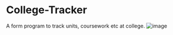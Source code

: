 # College-Tracker
A form program to track units, coursework etc at college.
![image](https://user-images.githubusercontent.com/50697488/171446082-56e355c1-6216-4da7-a854-908ff6222010.png)
